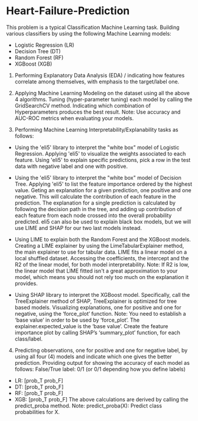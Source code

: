 # Heart-Failure-Prediction

This problem is a typical Classification Machine Learning task. Building various classifiers by using the following Machine Learning models:
* Logistic Regression (LR)
* Decision Tree (DT)
* Random Forest (RF)
* XGBoost (XGB)

1) Performing Explanatory Data Analysis (EDA) / indicating how features correlate among themselves, with emphasis to the target/label one.

2) Applying Machine Learning Modeling on the dataset using all the above 4 algorithms. Tuning (hyper-parameter tuning) each model by calling the GridSearchCV method. Indicating which combination of Hyperparameters produces the best result.
Note: Use accuracy and AUC-ROC metrics when evaluating your models.

3) Performing Machine Learning Interpretability/Explanability tasks as follows:

* Using the 'eli5' library to interpret the "white box" model of Logistic Regression. Applying 'eli5' to visualize the weights associated to each feature.
Using 'eli5' to explain specific predictions, pick a row in the test data with negative label and one with positive.

* Using the 'eli5' library to interpret the "white box" model of Decision Tree. Applying 'eli5' to list the feature importance ordered by the highest value.
Geting an explanation for a given prediction, one positive and one negative. This will calculate the contribution of each feature in the prediction. The explanation for a single prediction is calculated by following the decision path in the tree, and adding up contribution of each feature from each node crossed into the overall probability predicted.
eli5 can also be used to explain black box models, but we will use LIME and SHAP for our two last models instead.

* Using LIME to explain both the Random Forest and the XGBoost models.
Creating a LIME explainer by using the LimeTabularExplainer method, the main explainer to use for tabular data.
LIME fits a linear model on a local shuffled dataset. Accessing the coefficients, the intercept
and the R2 of the linear model, for both model interpretability.
Note: If R2 is low, the linear model that LIME fitted isn't a great approximation to your model, which means you should not rely too much on the explanation it provides.

* Using SHAP library to interpret the XGBoost model. Specifically, call the TreeExplainer method of SHAP, TreeExplainer is optimized for tree based models.
Visualizing explanations, one for positive and one for negative, using the ‘force_plot’ function.
Note: You need to establish a ‘base value’ in order to be used by ‘force_plot’. The explainer.expected_value is the ‘base value’.
Create the feature importance plot by calling SHAP’s ‘summary_plot’ function, for each class/label.

4) Predicting observations, one for positive and one for negative label, by using all four (4) models and indicate which one gives the better prediction.
Providing output for showing the accuracy of each model as follows:
False/True label: 0/1 (or 0/1 depending how you define labels)
* LR: [prob_T prob_F]
* DT: [prob_T prob_F]
* RF: [prob_T prob_F]
* XGB: [prob_T prob_F]
The above calculations are derived by calling the predict_proba method. Note: predict_proba(X): Predict class probabilities for X.
